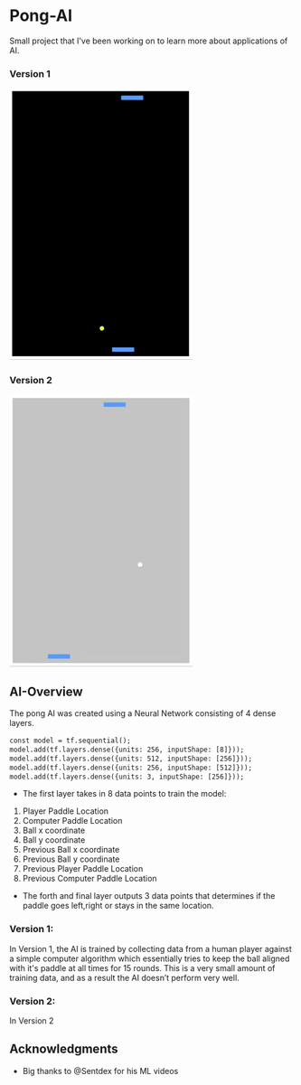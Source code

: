 # Pong-AI

Small project that I've been working on to learn more about applications of AI. 

 ### Version 1 
 
![Gif of Pong v1](v1gif.gif) 

 ### Version 2
 
![Gif of Pong v2](v2gif.gif) 



## AI-Overview

  The pong AI was created using a Neural Network consisting of 4 dense layers.
  ```
  const model = tf.sequential();
  model.add(tf.layers.dense({units: 256, inputShape: [8]})); 
  model.add(tf.layers.dense({units: 512, inputShape: [256]}));
  model.add(tf.layers.dense({units: 256, inputShape: [512]}));
  model.add(tf.layers.dense({units: 3, inputShape: [256]}));
  ```
  - The first layer takes in 8 data points to train the model:
  
   1.  Player Paddle Location 
   2.  Computer Paddle Location 
   3.  Ball x coordinate
   4.  Ball y coordinate
   5.  Previous Ball x coordinate
   6.  Previous Ball y coordinate
   7.  Previous Player Paddle Location
   8.  Previous Computer Paddle Location
   
   - The forth and final layer outputs 3 data points that determines if the paddle goes left,right or stays in the same location.
  
### Version 1: 

  In Version 1, the AI is trained by collecting data from a human player against a simple computer algorithm which essentially tries to keep the ball aligned with it's paddle at all times for 15 rounds. This is a very small amount of training data, and as a result the AI doesn’t perform very well.
  
### Version 2: 

In Version 2

## Acknowledgments

* Big thanks to @Sentdex for his ML videos
